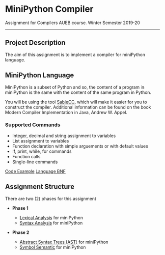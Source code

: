 # MiniPython Compiler
Assignment for Compilers AUEB course. Winter Semester 2019-20

---

## Project Description
The aim of this assignment is to implement a compiler for miniPython language.

## MiniPython Language
MiniPython is a subset of Python and so, the content of a program in miniPython is the same with the content of the same program in Python.

You will be using the tool [SableCC](http://www.sablecc.org/), which will make it easier for you to construct the compiler.
Additional information can be found on the book Modern Compiler Implementation in Java, Andrew W. Appel.

### Supported Commands
- Integer, decimal and string assignment to variables
- List assignment to variables
- Function declaration with simple arguements or with default values
- If, print, while, for commands
- Function calls
- Single-line commands

[Code Example](https://github.com/DikeaSot/MiniPythonCompiler/blob/main/Part%202/src/example.py "example.py")
[Language BNF](#bnf)

## Assignment Structure
There are two (2) phases for this assignment

* **Phase 1**
  * [Lexical Analysis](#lexical) for miniPython
  * [Syntax Analysis](#syntax) for miniPython

* **Phase 2**
  * [Abstract Syntax Trees (AST)](#ast) for miniPython
  * [Symbol Semantic](#semantic) for miniPython



